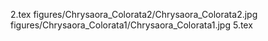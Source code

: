 2.tex
figures/Chrysaora_Colorata2/Chrysaora_Colorata2.jpg
figures/Chrysaora_Colorata1/Chrysaora_Colorata1.jpg
5.tex